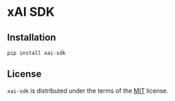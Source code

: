 # xAI SDK



## Installation

```shell
pip install xai-sdk
```

## License

`xai-sdk` is distributed under the terms of the [MIT](https://spdx.org/licenses/MIT.html) license.

